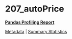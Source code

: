 # 207_autoPrice

[**Pandas Profiling Report**](https://epistasislab.github.io/penn-ml-benchmarks/profile/207_autoPrice.html)

[Metadata](metadata.yaml) | [Summary Statistics](summary_stats.csv)


